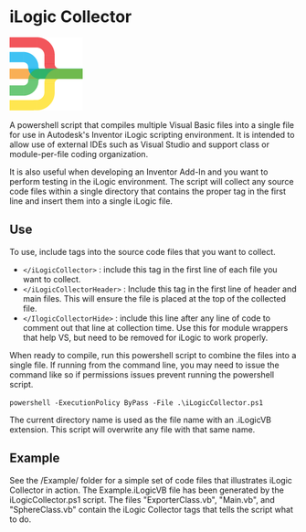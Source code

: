 # iLogic Collector


![Logo](Images/iLogicCollector128.png)

A powershell script that compiles multiple Visual Basic files into a single file for
use in Autodesk's Inventor iLogic scripting environment. It is intended to allow use
of external IDEs such as Visual Studio and support class or module-per-file coding
organization.

It is also useful when developing an Inventor Add-In and you want to perform testing
in the iLogic environment.  The script will collect any source code files within a
single directory that contains the proper tag in the first line and insert them into
a single iLogic file.

## Use

To use, include tags into the source code files that you want to collect.

* ``</iLogicCollector>`` : include this tag in the first line of each file you want to collect.
* ``</iLogicCollectorHeader>`` : Include this tag in the first line of header and main files. This will ensure the file is placed at the top of the collected file.
* ``</IlogicCollectorHide>`` : include this line after any line of code to comment out that line at collection time.  Use this for module wrappers that help VS, but need to be removed for iLogic to work properly.

When ready to compile, run this powershell script to combine the files into a single file.
If running from the command line, you may need to issue the command like so if permissions
issues prevent running the powershell script.

``powershell -ExecutionPolicy ByPass -File .\iLogicCollector.ps1``

The current directory name is used as the file name with an .iLogicVB extension.  This script will overwrite any file with that same name.

## Example

See the /Example/ folder for a simple set of code files that illustrates iLogic Collector
in action. The Example.iLogicVB file has been generated by the iLogicCollector.ps1 script.
The files "ExporterClass.vb", "Main.vb", and "SphereClass.vb" contain the iLogic Collector
tags that tells the script what to do.
